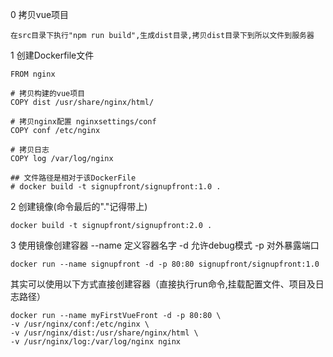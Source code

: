 
0 拷贝vue项目

    在src目录下执行"npm run build",生成dist目录,拷贝dist目录下到所以文件到服务器

1 创建Dockerfile文件

    FROM nginx

    # 拷贝构建的vue项目
    COPY dist /usr/share/nginx/html/

    # 拷贝nginx配置 nginxsettings/conf
    COPY conf /etc/nginx

    # 拷贝日志
    COPY log /var/log/nginx

    ## 文件路径是相对于该DockerFile
    # docker build -t signupfront/signupfront:1.0 .

2 创建镜像(命令最后的"."记得带上)

    docker build -t signupfront/signupfront:2.0 .

3 使用镜像创建容器 --name 定义容器名字 -d 允许debug模式 -p 对外暴露端口

    docker run --name signupfront -d -p 80:80 signupfront/signupfront:1.0

其实可以使用以下方式直接创建容器（直接执行run命令,挂载配置文件、项目及日志路径）

    docker run --name myFirstVueFront -d -p 80:80 \
    -v /usr/nginx/conf:/etc/nginx \
    -v /usr/nginx/dist:/usr/share/nginx/html \
    -v /usr/nginx/log:/var/log/nginx nginx
